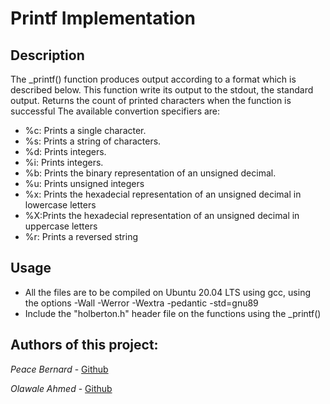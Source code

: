 # Printf Implementation

## Description
The _printf() function produces output according to a format which is described
below. This function write its output to the stdout, the standard output. Returns the count of printed characters when the function is successful
The available convertion specifiers are:
+ %c: Prints a single character.
+ %s: Prints a string of characters.
+ %d: Prints integers.
+ %i: Prints integers.
+ %b: Prints the binary representation of an unsigned decimal.
+ %u: Prints unsigned integers
+ %x: Prints the hexadecial representation of an unsigned decimal in lowercase letters
+ %X:Prints the hexadecial representation of an unsigned decimal in uppercase letters
+ %r: Prints a reversed string

## Usage
+ All the files are to be compiled on Ubuntu 20.04 LTS using gcc, using the options -Wall -Werror -Wextra -pedantic -std=gnu89
+ Include the "holberton.h" header file on the functions using the _printf()

## Authors of this project:

*Peace Bernard* - [Github](https://github.com/Peacebern)

*Olawale Ahmed* - [Github](https://github.com/ayobamy) 
